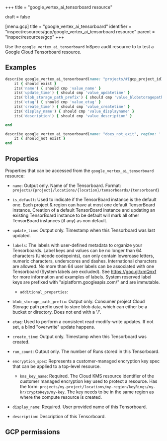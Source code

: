 +++
title = "google_vertex_ai_tensorboard resource"

draft = false


[menu.gcp]
title = "google_vertex_ai_tensorboard"
identifier = "inspec/resources/gcp/google_vertex_ai_tensorboard resource"
parent = "inspec/resources/gcp"
+++

Use the `google_vertex_ai_tensorboard` InSpec audit resource to to test a Google Cloud Tensorboard resource.

## Examples

```ruby
describe google_vertex_ai_tensorboard(name: "projects/#{gcp_project_id}/locations/#{tensorboard['region']}/tensorboards/#{tensorboard['name']}", region: ' value_region') do
	it { should exist }
	its('name') { should cmp 'value_name' }
	its('update_time') { should cmp 'value_updatetime' }
	its('blob_storage_path_prefix') { should cmp 'value_blobstoragepathprefix' }
	its('etag') { should cmp 'value_etag' }
	its('create_time') { should cmp 'value_createtime' }
	its('display_name') { should cmp 'value_displayname' }
	its('description') { should cmp 'value_description' }

end

describe google_vertex_ai_tensorboard(name: "does_not_exit", region: ' value_region') do
	it { should_not exist }
end
```

## Properties

Properties that can be accessed from the `google_vertex_ai_tensorboard` resource:


  * `name`: Output only. Name of the Tensorboard. Format: `projects/{project}/locations/{location}/tensorboards/{tensorboard}`

  * `is_default`: Used to indicate if the TensorBoard instance is the default one. Each project & region can have at most one default TensorBoard instance. Creation of a default TensorBoard instance and updating an existing TensorBoard instance to be default will mark all other TensorBoard instances (if any) as non default.

  * `update_time`: Output only. Timestamp when this Tensorboard was last updated.

  * `labels`: The labels with user-defined metadata to organize your Tensorboards. Label keys and values can be no longer than 64 characters (Unicode codepoints), can only contain lowercase letters, numeric characters, underscores and dashes. International characters are allowed. No more than 64 user labels can be associated with one Tensorboard (System labels are excluded). See https://goo.gl/xmQnxf for more information and examples of labels. System reserved label keys are prefixed with "aiplatform.googleapis.com/" and are immutable.

    * `additional_properties`: 

  * `blob_storage_path_prefix`: Output only. Consumer project Cloud Storage path prefix used to store blob data, which can either be a bucket or directory. Does not end with a '/'.

  * `etag`: Used to perform a consistent read-modify-write updates. If not set, a blind "overwrite" update happens.

  * `create_time`: Output only. Timestamp when this Tensorboard was created.

  * `run_count`: Output only. The number of Runs stored in this Tensorboard.

  * `encryption_spec`: Represents a customer-managed encryption key spec that can be applied to a top-level resource.

    * `kms_key_name`: Required. The Cloud KMS resource identifier of the customer managed encryption key used to protect a resource. Has the form: `projects/my-project/locations/my-region/keyRings/my-kr/cryptoKeys/my-key`. The key needs to be in the same region as where the compute resource is created.

  * `display_name`: Required. User provided name of this Tensorboard.

  * `description`: Description of this Tensorboard.


## GCP permissions
